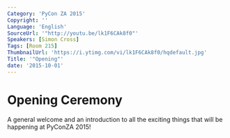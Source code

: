 ```yaml
---
Category: 'PyCon ZA 2015'
Copyright: ''
Language: 'English'
SourceUrl: '"http://youtu.be/lk1F6CAk8f0"'
Speakers: [Simon Cross]
Tags: [Room 215]
ThumbnailUrl: 'https://i.ytimg.com/vi/lk1F6CAk8f0/hqdefault.jpg'
Title: '"Opening"'
date: '2015-10-01'
---
```

Opening Ceremony
================

A general welcome and an introduction to all the exciting things that will be happening at PyConZA 2015!
